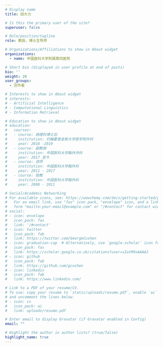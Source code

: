 ```yaml
---
# Display name
title: 田大力

# Is this the primary user of the site?
superuser: false

# Role/position/tagline
role: 教授，博士生导师

# Organizations/Affiliations to show in About widget
organizations:
  - name: 中国医科大学附属第四医院

# Short bio (displayed in user profile at end of posts)
bio: ''
weight: 20
user_groups:
  - 合作者

# Interests to show in About widget
# interests:
# - Artificial Intelligence
# - Computational Linguistics
# - Information Retrieval

# Education to show in About widget
# education:
#   courses:
#   - course: 病理科博士后
#     institution: 约翰霍普金斯大学医学院外科
#     year: 2018 -2019
#   - course: 副教授
#     institution: 中国医科大学胸外外科
#     year: 2017 至今
#   - course: 讲师
#     institution: 中国医科大学胸外科
#     year: 2011 - 2017
#   - course: 助教
#     institution: 中国医科大学胸外科
#     year: 2008 - 2011

# Social/Academic Networking
# For available icons, see: https://wowchemy.com/docs/getting-started/page-builder/#icons
#   For an email link, use "fas" icon pack, "envelope" icon, and a link in the
#   form "mailto:your-email@example.com" or "/#contact" for contact widget.
# social:
# - icon: envelope
#   icon_pack: fas
#   link: '/#contact'
# - icon: twitter
#   icon_pack: fab
#   link: https://twitter.com/GeorgeCushen
# - icon: graduation-cap  # Alternatively, use `google-scholar` icon from `ai` icon pack
#   icon_pack: fas
#   link: https://scholar.google.co.uk/citations?user=sIwtMXoAAAAJ
# - icon: github
#   icon_pack: fab
#   link: https://github.com/gcushen
# - icon: linkedin
#   icon_pack: fab
#   link: https://www.linkedin.com/

# Link to a PDF of your resume/CV.
# To use: copy your resume to `static/uploads/resume.pdf`, enable `ai` icons in `params.toml`, 
# and uncomment the lines below.
# - icon: cv
#   icon_pack: ai
#   link: uploads/resume.pdf

# Enter email to display Gravatar (if Gravatar enabled in Config)
email: ""

# Highlight the author in author lists? (true/false)
highlight_name: true
---
```


